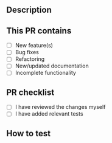 ## Description

<!--- Describe your changes in detail -->

## This PR contains

- [ ] New feature(s)
- [ ] Bug fixes
- [ ] Refactoring
- [ ] New/updated documentation
- [ ] Incomplete functionality

## PR checklist

- [ ] I have reviewed the changes myself
- [ ] I have added relevant tests

## How to test

<!--- Add the steps for testing / how you tested the code -->
